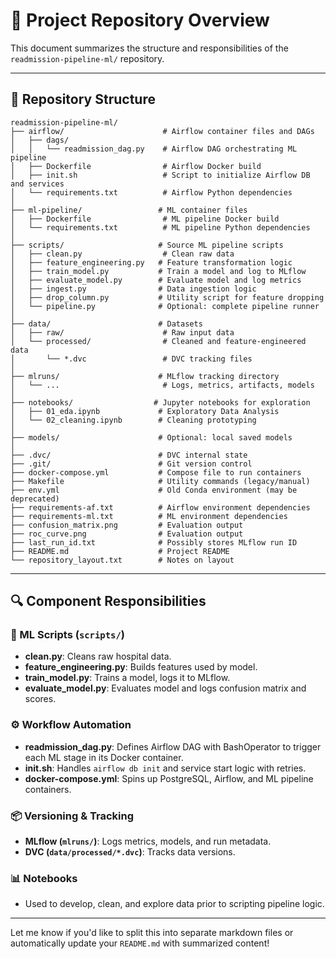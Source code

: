 # 🧭 Project Repository Overview

This document summarizes the structure and responsibilities of the `readmission-pipeline-ml/` repository.

---

## 📁 Repository Structure

```
readmission-pipeline-ml/
├── airflow/                      # Airflow container files and DAGs
│   ├── dags/
│   │   └── readmission_dag.py    # Airflow DAG orchestrating ML pipeline
│   ├── Dockerfile                # Airflow Docker build
│   ├── init.sh                   # Script to initialize Airflow DB and services
│   └── requirements.txt          # Airflow Python dependencies
│
├── ml-pipeline/                 # ML container files
│   ├── Dockerfile                # ML pipeline Docker build
│   └── requirements.txt          # ML pipeline Python dependencies
│
├── scripts/                     # Source ML pipeline scripts
│   ├── clean.py                  # Clean raw data
│   ├── feature_engineering.py   # Feature transformation logic
│   ├── train_model.py           # Train a model and log to MLflow
│   ├── evaluate_model.py        # Evaluate model and log metrics
│   ├── ingest.py                # Data ingestion logic
│   ├── drop_column.py           # Utility script for feature dropping
│   └── pipeline.py              # Optional: complete pipeline runner
│
├── data/                        # Datasets
│   ├── raw/                      # Raw input data
│   └── processed/                # Cleaned and feature-engineered data
│       └── *.dvc                 # DVC tracking files
│
├── mlruns/                      # MLflow tracking directory
│   └── ...                       # Logs, metrics, artifacts, models
│
├── notebooks/                  # Jupyter notebooks for exploration
│   ├── 01_eda.ipynb             # Exploratory Data Analysis
│   └── 02_cleaning.ipynb        # Cleaning prototyping
│
├── models/                      # Optional: local saved models
│
├── .dvc/                        # DVC internal state
├── .git/                        # Git version control
├── docker-compose.yml           # Compose file to run containers
├── Makefile                     # Utility commands (legacy/manual)
├── env.yml                      # Old Conda environment (may be deprecated)
├── requirements-af.txt          # Airflow environment dependencies
├── requirements-ml.txt          # ML environment dependencies
├── confusion_matrix.png         # Evaluation output
├── roc_curve.png                # Evaluation output
├── last_run_id.txt              # Possibly stores MLflow run ID
├── README.md                    # Project README
└── repository_layout.txt        # Notes on layout
```

---

## 🔍 Component Responsibilities

### 🧠 ML Scripts (`scripts/`)

* **clean.py**: Cleans raw hospital data.
* **feature\_engineering.py**: Builds features used by model.
* **train\_model.py**: Trains a model, logs it to MLflow.
* **evaluate\_model.py**: Evaluates model and logs confusion matrix and scores.

### ⚙️ Workflow Automation

* **readmission\_dag.py**: Defines Airflow DAG with BashOperator to trigger each ML stage in its Docker container.
* **init.sh**: Handles `airflow db init` and service start logic with retries.
* **docker-compose.yml**: Spins up PostgreSQL, Airflow, and ML pipeline containers.

### 📦 Versioning & Tracking

* **MLflow (`mlruns/`)**: Logs metrics, models, and run metadata.
* **DVC (`data/processed/*.dvc`)**: Tracks data versions.

### 📊 Notebooks

* Used to develop, clean, and explore data prior to scripting pipeline logic.

---

Let me know if you'd like to split this into separate markdown files or automatically update your `README.md` with summarized content!
